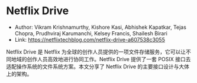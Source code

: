 # Netflix Drive

* Author: Vikram Krishnamurthy, Kishore Kasi, Abhishek Kapatkar, Tejas Chopra, Prudhviraj Karumanchi, Kelsey Francis, Shailesh Birari
* Link: https://netflixtechblog.com/netflix-drive-a607538c3055

Netflix Drive 是 Netflix 为全球的创作人员提供的一项文件存储服务，它可以让不同地域的创作人员高效地进行协同工作。Netflix Drive 提供了一套 POSIX 接口去适配操作系统的文件系统方案。本文分享了 Netflix Drive 的主要接口设计与大体上的架构。
